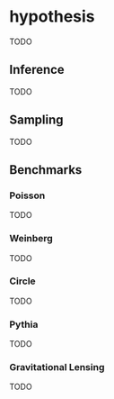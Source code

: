 # hypothesis

TODO

## Inference

TODO

## Sampling

TODO

## Benchmarks

### Poisson

TODO

### Weinberg

TODO

### Circle

TODO

### Pythia

TODO

### Gravitational Lensing

TODO
